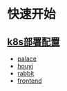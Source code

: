 # 快速开始

## [k8s部署配置](../../../deploy/k8s/moon)

* [palace](../../../deploy/k8s/moon/palace/configmap.yaml)
* [houyi](../../../deploy/k8s/moon/houyi/configmap.yaml)
* [rabbit](../../../deploy/k8s/moon/rabbit/configmap.yaml)
* [frontend](../../../deploy/k8s/moon/moon-frontend/ingress.yaml)

